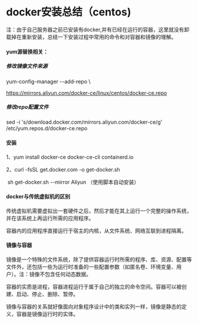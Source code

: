 # docker安装总结（centos)

注：由于自己服务器之前已安装有docker,并有已经在运行的容器，这里就没有卸载掉在重新安装，总结一下安装过程中常用的命令和对容器和镜像的理解。

#### yum源替换相关：

##### 修改镜像文件来源

yum-config-manager   --add-repo  \

https://mirrors.aliyun.com/docker-ce/linux/centos/docker-ce.repo

##### 修改repo配置文件

sed -i 's/download.docker.com/mirrors.aliyun.com\/docker-ce/g'   /etc/yum.repos.d/docker-ce.repo

#### 安装

1、yum install docker-ce docker-ce-cli containerd.io

2、curl   -fsSL  get.docker.com  -o  get-docker.sh

​      sh   get-docker.sh   --mirror Aliyun  （使用脚本自动安装）

#### docker与传统虚拟机的区别

传统虚拟机需要虚拟出一套硬件之后，然后才能在其上运行一个完整的操作系统，并在该系统上再运行所需的应用程序。

容器内的应用程序直接运行于宿主的内核，从文件系统、网络互联到进程隔离。

#### 镜像与容器

镜像是一个特殊的文件系统，除了提供容器运行时所需的程序、库、资源、配置等文件外，还包括一些为运行时准备的一些配置参数（如匿名卷、环境变量、用户）。注：镜像不包含任何动态数据。

容器的实质是进程，容器进程运行于属于自己的独立的命令空间。容器可以被创建、启动、停止、删除、暂停。

镜像与容器的关系就好像面向对象程序设计中的类和实列一样，镜像是静态的定义，容器是镜像运行时的实体。



